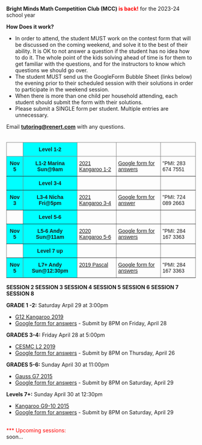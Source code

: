<b>Bright Minds Math Competition Club (MCC) <font color="red">is back!</font></b> for the 2023-24 school year 

<b>How Does it work?</b> <br>
 *	In order to attend, the student MUST work on the contest form that will be discussed on the coming weekend, and solve it to the best of their ability. It is OK to not answer a question if the student has no idea how to do it. The whole point of the kids solving ahead of time is for them to get familiar with the questions, and for the instructors to know which questions we should go over.
 *	The student MUST send us the GoogleForm Bubble Sheet (links below) the evening prior to their scheduled session with their solutions in order to participate in the weekend session.
 *	When there is more than one child per household attending, each student should submit the form with their solutions.
 *	Please submit a SINGLE form per student. Multiple entries are unnecessary.

Email <b>tutoring@renert.com</b> with any questions.
<br><br>

<style type="text/css">
.tg  {border-collapse:collapse;border-spacing:0;}
.tg td{border-color:black;border-style:solid;border-width:1px;font-family:Arial, sans-serif;font-size:14px;
  overflow:hidden;padding:10px 5px;word-break:normal;}
.tg th{border-color:black;border-style:solid;border-width:1px;font-family:Arial, sans-serif;font-size:14px;
  font-weight:normal;overflow:hidden;padding:10px 5px;word-break:normal;}
.tg .tg-0pky{border-color:inherit;text-align:left;vertical-align:top}
.tg .tg-4sn8{background-color:#0FF;border-color:inherit;font-weight:bold;text-align:center;vertical-align:bottom}
.tg .tg-y02l{border-color:inherit;color:#00E;text-align:left;text-decoration:underline;vertical-align:top}
.tg .tg-ygsm{background-color:#0FF;border-color:inherit;font-weight:bold;text-align:center;vertical-align:top}
</style>
<table class="tg">
<thead>
  <tr>
    <th class="tg-0pky"></th>
    <th class="tg-4sn8">Level 1-2</th>
    <th class="tg-0pky"></th>
    <th class="tg-y02l"></th>
    <th class="tg-0pky"></th>
  </tr>
</thead>
<tbody>
  <tr>
    <td class="tg-ygsm"><span style="font-weight:bold;background-color:#0FF">Nov 5</span></td>
    <td class="tg-4sn8"><span style="font-weight:bold;background-color:#0FF">L1-2 Marina Sun@9am</span></td>
    <td class="tg-y02l"><a href="https://drive.google.com/file/d/1VjhsQ7Vza0UhduFKPgdE7Jy7wPyvFTmh/view?usp=share_link" target="_blank" rel="noopener noreferrer">2021 Kangaroo 1-2</a></td>
    <td class="tg-y02l"><a href="https://forms.gle/L12Hi7PLFu2YaEv66" target="_blank" rel="noopener noreferrer">Google form for answers</a></td>
    <td class="tg-0pky">"PMI: 283 674 7551</td>
  </tr>
  <tr>
    <td class="tg-ygsm"></td>
    <td class="tg-4sn8">Level 3-4</td>
    <td class="tg-0pky"></td>
    <td class="tg-0pky"></td>
    <td class="tg-0pky"></td>
  </tr>
  <tr>
    <td class="tg-ygsm"><span style="font-weight:bold;background-color:#0FF">Nov 3</span></td>
    <td class="tg-ygsm"><span style="font-weight:bold;background-color:#0FF">L3-4 Nicha Fri@5pm</span></td>
    <td class="tg-y02l"><a href="https://drive.google.com/file/d/1XjqXLEniwogk84h4G9RGHJIYnqCzzdyt/view?usp=share_link" target="_blank" rel="noopener noreferrer">2021 Kangaroo 3-4</a></td>
    <td class="tg-0pky"><a href="https://forms.gle/HBcG7JSWp5J7ufTA9" target="_blank" rel="noopener noreferrer">Google form for answer</a></td>
    <td class="tg-0pky">"PMI: 724 089 2663</td>
  </tr>
  <tr>
    <td class="tg-0pky"></td>
    <td class="tg-4sn8">Level 5-6</td>
    <td class="tg-0pky"></td>
    <td class="tg-0pky"></td>
    <td class="tg-0pky"></td>
  </tr>
  <tr>
    <td class="tg-ygsm"><span style="font-weight:bold;background-color:#0FF">Nov 5</span></td>
    <td class="tg-4sn8"><span style="font-weight:bold;background-color:#0FF">L5-6 Andy Sun@11am</span></td>
    <td class="tg-0pky"><a href="https://drive.google.com/file/d/1TtQYbhoH53X1-bfT8bemMml0B50LaEwI/view?usp=share_link" target="_blank" rel="noopener noreferrer">2020 Kangaroo 5-6</a></td>
    <td class="tg-0pky"><a href="https://forms.gle/Ebqxc4iN8juYvPgRA" target="_blank" rel="noopener noreferrer">Google form for answers</a></td>
    <td class="tg-0pky">"PMI: 284 167 3363</td>
  </tr>
  <tr>
    <td class="tg-0pky"></td>
    <td class="tg-4sn8">Level 7 up</td>
    <td class="tg-0pky"></td>
    <td class="tg-0pky"></td>
    <td class="tg-0pky"></td>
  </tr>
  <tr>
    <td class="tg-ygsm"><span style="font-weight:bold;background-color:#0FF">Nov 5</span></td>
    <td class="tg-4sn8"><span style="font-weight:bold;background-color:#0FF">L7+ Andy Sun@12:30pm</span></td>
    <td class="tg-0pky"><a href="https://drive.google.com/file/d/1wjFVOktGGsoX1GW2NsV1hwywyn73py3B/view?usp=share_link" target="_blank" rel="noopener noreferrer">2019 Pascal</a></td>
    <td class="tg-0pky"><a href="https://forms.gle/mxz5XygJLHnUwSPn8" target="_blank" rel="noopener noreferrer">Google form for answers</a></td>
    <td class="tg-0pky">"PMI: 284 167 3363</td>
  </tr>
</tbody>
</table>


<b>SESSION 2 </b>
<b>SESSION 3 </b>
<b>SESSION 4 </b>
<b>SESSION 5 </b>
<b>SESSION 6 </b>
<b>SESSION 7 </b>
<b>SESSION 8 </b>


<b>GRADE 1 -2:</b>
Saturday Arpil 29 at 3:00pm
 * <a href="https://drive.google.com/file/d/1nl2I0PHIVX0KrANvw51n3v7js91Ya3m1/view?usp=share_link">G12 Kangaroo 2019</a> 
  * <a href="https://docs.google.com/forms/d/e/1FAIpQLSfTFCtMCogTEcF5VKFLaXSPtosAfDdsiXDUoxR-pEiz8GF88Q/viewform?usp=sf_link">Google form for answers</a> - Submit by 8PM on Friday, April 28

 <b>GRADES 3-4:</b> 
  Friday April 28 at 5:00pm
  * <a href="https://drive.google.com/file/d/1SXq1yW_gn1P4i9KD6hjQkBw-NK1saesx/view?usp=share_link">CESMC L2 2019</a> 
  * <a href="https://docs.google.com/forms/d/e/1FAIpQLSdL82IVoVX7st-BBasDNe2dSgaWc7GytFn6GO0-ceI5_PS4Kw/viewform?usp=sf_link">Google form for answers</a> - Submit by 8PM on Thursday, April 26 

<b>GRADES 5-6: </b>
  Sunday April 30 at 11:00pm
  * <a href="https://drive.google.com/file/d/1S6kN_hyu8vvoknQtgsku640H-lx8QZUU/view?usp=share_link"> Gauss G7 2015 </a> 
  * <a href="https://docs.google.com/forms/d/e/1FAIpQLSeMMmp9sBMLhS6R3gM515C3PCBnPcfFr1orHLX1dZPOqTSpjw/viewform?usp=sf_link">Google form for answers</a> - Submit by 8PM on Saturday, April 29
 
<b>Levels 7+:</b> 
  Sunday April 30 at 12:30pm 
  * <a href="https://drive.google.com/file/d/1umpTIfbf5AIqJtak56XLJEmnG25ggn9O/view?usp=share_link">Kangaroo G9-10 2015</a>
  * <a href="https://docs.google.com/forms/d/e/1FAIpQLSfbqAuJrchKAGXnkolCUJTaJddeNVIQtGniehBYSwxtn3JZXQ/viewform?usp=sf_link">Google form for answers</a> - Submit by 8PM on Saturday, April 29

<!--
<b>GRADES 1-2:</b>
Thursday Nov 3 at 6:30pm
 * <a href="">Kangaroo G12 2012</a> 
  * <a href="">Google form for answers</a> - Submit by 8PM on Wednesday, Nov 2

 <b>GRADES 3-4:</b> 
  Friday Nov 4 at 5:00pm
  * <a href="">Kangaroo G34 2013</a> 
  * <a href="">Google form for answers</a> - Submit by 8PM on Thursday, Nov 3 

<b>GRADES 5-6: </b>
  Sunday Nov 5 at 11:00am
  * <a href="">Kangaroo G56 2013</a> 
  * <a href="">Google form for answers</a> - Submit by 8PM on Saturday, Nov 4
 
<b>Levels 7+:</b> 
  Sunday Nov 5 at 12:30pm 
  * <a href="">Pascal 2011</a>
  * <a href="">Google form for answers</a> - Submit by 8PM on Saturday, Nov 4
-->

<br>
<font color="red">*** Upcoming sessions: <br></font>soon...

